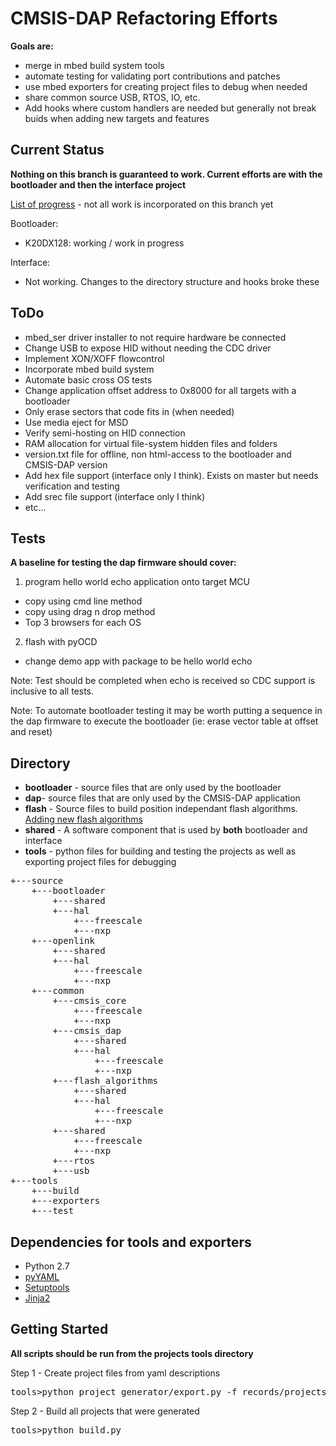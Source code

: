 CMSIS-DAP Refactoring Efforts
============================
**Goals are:**

- merge in mbed build system tools
- automate testing for validating port contributions and patches
- use mbed exporters for creating project files to debug when needed
- share common source USB, RTOS, IO, etc. 
- Add hooks where custom handlers are needed but generally not break buids when adding new targets and features

Current Status
-------------
**Nothing on this branch is guaranteed to work. Current efforts are with the bootloader and then the interface project**

[List of progress](https://docs.google.com/spreadsheets/d/1zZUFL7tFEOW9WSvjQx4NOZjAowWSAgiHxeV6c4Dt2kw/edit#gid=0) - not all work is incorporated on this branch yet

Bootloader:

* K20DX128: working / work in progress

Interface:

* Not working. Changes to the directory structure and hooks broke these

ToDo
------

* mbed_ser driver installer to not require hardware be connected
* Change USB to expose HID without needing the CDC driver
* Implement XON/XOFF flowcontrol
* Incorporate mbed build system
* Automate basic cross OS tests
* Change application offset address to 0x8000 for all targets with a bootloader
* Only erase sectors that code fits in (when needed)
* Use media eject for MSD
* Verify semi-hosting on HID connection
* RAM allocation for virtual file-system hidden files and folders
* version.txt file for offline, non html-access to the bootloader and CMSIS-DAP version
* Add hex file support (interface only I think). Exists on master but needs verification and testing
* Add srec file support (interface only I think)
* etc...

Tests
------
**A baseline for testing the dap firmware should cover:**

1. program hello world echo application onto target MCU
 * copy using cmd line method
 * copy using drag n drop method
 * Top 3 browsers for each OS
2. flash with pyOCD
 * change demo app with package to be hello world echo

Note: Test should be completed when echo is received so CDC support is inclusive to all tests.

Note: To automate bootloader testing it may be worth putting a sequence in the dap firmware to execute the bootloader (ie: erase vector table at offset and reset)

Directory
--------

* **bootloader** - source files that are only used by the bootloader
* **dap**- source files that are only used by the CMSIS-DAP application
* **flash** - Source files to build position independant flash algorithms. [Adding new flash algorithms](http://keil.com/support/man/docs/ulink2/ulink2_su_newalgorithms.htm)
* **shared** - A software component that is used by __both__ bootloader and interface
* **tools** - python files for building and testing the projects as well as exporting project files for debugging

<pre>
+---source
    +---bootloader
        +---shared
        +---hal
            +---freescale
            +---nxp
    +---openlink
        +---shared
        +---hal
            +---freescale
            +---nxp
    +---common
        +---cmsis_core
            +---freescale
            +---nxp
        +---cmsis_dap
            +---shared
            +---hal
                +---freescale
                +---nxp
        +---flash_algorithms
            +---shared
            +---hal
                +---freescale
                +---nxp
        +---shared
            +---freescale
            +---nxp
        +---rtos
        +---usb
+---tools
    +---build
    +---exporters
    +---test
</pre>

<!---

**Contribution is welcomed on this branch**

Documentation
-------------
* [Porting the FW to new boards](http://mbed.org/handbook/cmsis-dap-interface-firmware)

Community
---------
For discussing the development of the CMSIS-DAP Interface Firmware please join our [mbed-devel mailing list](https://groups.google.com/forum/?fromgroups#!forum/mbed-devel).
-->

Dependencies for tools and exporters
----------------------
* Python 2.7
 * [pyYAML](https://github.com/yaml/pyyaml)
 * [Setuptools](https://pypi.python.org/pypi/distribute)
 * [Jinja2](https://pypi.python.org/pypi/Jinja2)
 
Getting Started
-----
**All scripts should be run from the projects tools directory**

Step 1 - Create project files from yaml descriptions
<pre>
tools>python project_generator/export.py -f records/projects.yaml
</pre>

Step 2 - Build all projects that were generated
<pre>
tools>python build.py
</pre>